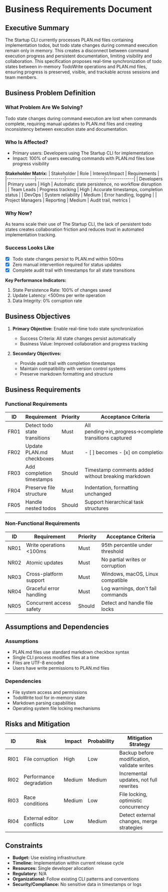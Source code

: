 # Business Requirements Document

## Executive Summary
The Startup CLI currently processes PLAN.md files containing implementation todos, but todo state changes during command execution remain only in memory. This creates a disconnect between command execution progress and persistent documentation, limiting visibility and collaboration. This specification proposes real-time synchronization of todo states between in-memory TodoWrite operations and PLAN.md files, ensuring progress is preserved, visible, and trackable across sessions and team members.

## Business Problem Definition

### What Problem Are We Solving?
Todo state changes during command execution are lost when commands complete, requiring manual updates to PLAN.md files and creating inconsistency between execution state and documentation.

### Who Is Affected?
- Primary users: Developers using The Startup CLI for implementation
- Impact: 100% of users executing commands with PLAN.md files lose progress visibility

**Stakeholder Matrix:**
| Stakeholder  | Role         | Interest/Impact   | Requirements |
|--------------|--------------|-------------------|--------------|
| Developers | Primary users | High | Automatic state persistence, no workflow disruption |
| Team Leads | Progress tracking | High | Accurate timestamps, completion status |
| DevOps | System reliability | Medium | Error handling, logging |
| Project Managers | Reporting | Medium | Audit trail, metrics |

### Why Now?
As teams scale their use of The Startup CLI, the lack of persistent todo states creates collaboration friction and reduces trust in automated implementation tracking.

### Success Looks Like
- [x] Todo state changes persist to PLAN.md within 500ms
- [x] Zero manual intervention required for status updates
- [x] Complete audit trail with timestamps for all state transitions

**Key Performance Indicators:**
1. State Persistence Rate: 100% of changes saved
2. Update Latency: <500ms per write operation
3. Data Integrity: 0% corruption rate

## Business Objectives
1. **Primary Objective:** Enable real-time todo state synchronization
   - Success Criteria: All state changes persist automatically
   - Business Value: Improved collaboration and progress tracking

2. **Secondary Objectives:**
   - Provide audit trail with completion timestamps
   - Maintain compatibility with version control systems
   - Preserve markdown formatting and structure

## Business Requirements

### Functional Requirements
| ID    | Requirement                   | Priority              | Acceptance Criteria   |
|-------|-------------------------------|-----------------------|-----------------------|
| FR01  | Detect todo state transitions | Must | All pending→in_progress→completed transitions captured |
| FR02  | Update PLAN.md checkboxes | Must | - [ ] becomes - [x] on completion |
| FR03  | Add completion timestamps | Should | Timestamp comments added without breaking markdown |
| FR04  | Preserve file structure | Must | Indentation, formatting unchanged |
| FR05  | Handle nested todos | Should | Support hierarchical task structures |

### Non-Functional Requirements
| ID    | Requirement                   | Priority              | Acceptance Criteria   |
|-------|-------------------------------|-----------------------|-----------------------|
| NR01  | Write operations <100ms | Must | 95th percentile under threshold |
| NR02  | Atomic updates | Must | No partial writes or corruption |
| NR03  | Cross-platform support | Must | Windows, macOS, Linux compatible |
| NR04  | Graceful error handling | Must | Log warnings, don't fail commands |
| NR05  | Concurrent access safety | Should | Detect and handle file locks |

## Assumptions and Dependencies

### Assumptions
- PLAN.md files use standard markdown checkbox syntax
- Single CLI process modifies files at a time
- Files are UTF-8 encoded
- Users have write permissions to PLAN.md files

### Dependencies
- File system access and permissions
- TodoWrite tool for in-memory state
- Markdown parsing capabilities
- Operating system file locking mechanisms

## Risks and Mitigation

| ID    | Risk                  | Impact            | Probability       | Mitigation Strategy   |
|-------|-----------------------|-------------------|-------------------|-----------------------|
| RI01  | File corruption | High | Low | Backup before modification, validate writes |
| RI02  | Performance degradation | Medium | Medium | Incremental updates, not full rewrites |
| RI03  | Race conditions | Medium | Low | File locking, optimistic concurrency |
| RI04  | External editor conflicts | Low | Medium | Detect external changes, merge strategies |

## Constraints
- **Budget:** Use existing infrastructure
- **Timeline:** Implementation within current release cycle
- **Resources:** Single developer allocation
- **Regulatory:** N/A
- **Organizational:** Follow existing CLI patterns and conventions
- **Security/Compliance:** No sensitive data in timestamps or logs